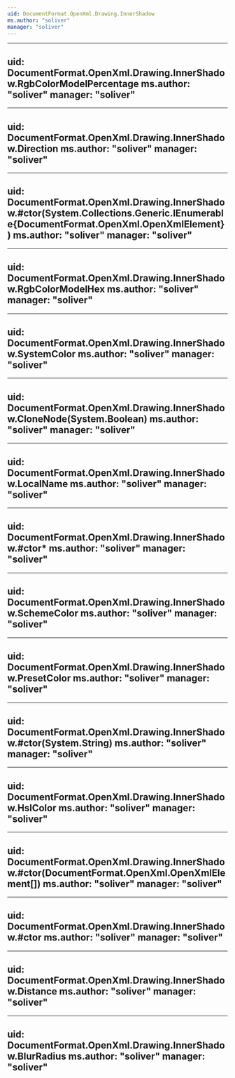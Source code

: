 ```yaml
---
uid: DocumentFormat.OpenXml.Drawing.InnerShadow
ms.author: "soliver"
manager: "soliver"
---
```


---
uid: DocumentFormat.OpenXml.Drawing.InnerShadow.RgbColorModelPercentage
ms.author: "soliver"
manager: "soliver"
---

---
uid: DocumentFormat.OpenXml.Drawing.InnerShadow.Direction
ms.author: "soliver"
manager: "soliver"
---

---
uid: DocumentFormat.OpenXml.Drawing.InnerShadow.#ctor(System.Collections.Generic.IEnumerable{DocumentFormat.OpenXml.OpenXmlElement})
ms.author: "soliver"
manager: "soliver"
---

---
uid: DocumentFormat.OpenXml.Drawing.InnerShadow.RgbColorModelHex
ms.author: "soliver"
manager: "soliver"
---

---
uid: DocumentFormat.OpenXml.Drawing.InnerShadow.SystemColor
ms.author: "soliver"
manager: "soliver"
---

---
uid: DocumentFormat.OpenXml.Drawing.InnerShadow.CloneNode(System.Boolean)
ms.author: "soliver"
manager: "soliver"
---

---
uid: DocumentFormat.OpenXml.Drawing.InnerShadow.LocalName
ms.author: "soliver"
manager: "soliver"
---

---
uid: DocumentFormat.OpenXml.Drawing.InnerShadow.#ctor*
ms.author: "soliver"
manager: "soliver"
---

---
uid: DocumentFormat.OpenXml.Drawing.InnerShadow.SchemeColor
ms.author: "soliver"
manager: "soliver"
---

---
uid: DocumentFormat.OpenXml.Drawing.InnerShadow.PresetColor
ms.author: "soliver"
manager: "soliver"
---

---
uid: DocumentFormat.OpenXml.Drawing.InnerShadow.#ctor(System.String)
ms.author: "soliver"
manager: "soliver"
---

---
uid: DocumentFormat.OpenXml.Drawing.InnerShadow.HslColor
ms.author: "soliver"
manager: "soliver"
---

---
uid: DocumentFormat.OpenXml.Drawing.InnerShadow.#ctor(DocumentFormat.OpenXml.OpenXmlElement[])
ms.author: "soliver"
manager: "soliver"
---

---
uid: DocumentFormat.OpenXml.Drawing.InnerShadow.#ctor
ms.author: "soliver"
manager: "soliver"
---

---
uid: DocumentFormat.OpenXml.Drawing.InnerShadow.Distance
ms.author: "soliver"
manager: "soliver"
---

---
uid: DocumentFormat.OpenXml.Drawing.InnerShadow.BlurRadius
ms.author: "soliver"
manager: "soliver"
---
